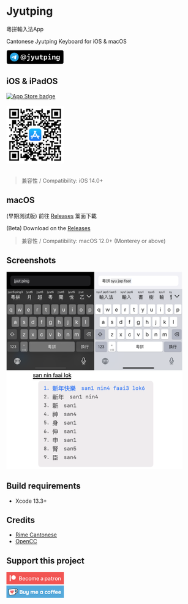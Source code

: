 Jyutping
======

粵拼輸入法App

Cantonese Jyutping Keyboard for iOS & macOS

<a href="https://t.me/jyutping">
        <img src="images/telegram.png" alt="Telegram" width="150"/>
</a>

## iOS & iPadOS

<a href="https://apps.apple.com/hk/app/id1509367629">
        <img src="images/app-store-badge.svg" alt="App Store badge" width="150"/>
</a>
<br>
<br>

<a href="https://apps.apple.com/hk/app/id1509367629">
        <img src="images/app-store-link-qrcode.png" alt="App Store QR Code" width="150"/>
</a>
<br>
<br>

> 兼容性 / Compatibility: iOS 14.0+

## macOS
(早期測試版) 前往 [Releases](https://github.com/yuetyam/jyutping/releases) 䈎面下載

(Beta) Download on the [Releases](https://github.com/yuetyam/jyutping/releases)

> 兼容性 / Compatibility: macOS 12.0+ (Monterey or above)

## Screenshots
<img src="images/screenshot.png" alt="screenshots" width="460"/>
<br>
<img src="images/screenshot-mac.png" alt="screenshots" width="460"/>


## Build requirements
- Xcode 13.3+

## Credits
- [Rime Cantonese](https://github.com/rime/rime-cantonese)
- [OpenCC](https://github.com/BYVoid/OpenCC)

## Support this project
<a href="https://patreon.com/ososoio">
        <img src="images/become-a-patron.png" alt="patreon" width="150"/>
</a>
<br>
<a href="https://ko-fi.com/ososoio">
        <img src="images/buy-me-a-coffee.png" alt="ko-fi, buy me a coffee" width="150"/>
</a>
